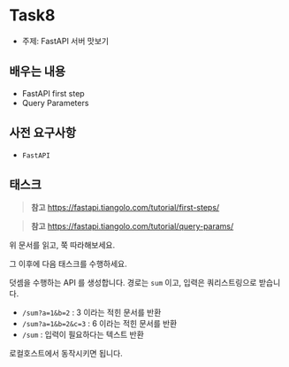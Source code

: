 # Task8

- 주제: FastAPI 서버 맛보기

## 배우는 내용

- FastAPI first step
- Query Parameters

## 사전 요구사항

- `FastAPI`

## 태스크

> **참고** https://fastapi.tiangolo.com/tutorial/first-steps/

> **참고** https://fastapi.tiangolo.com/tutorial/query-params/

위 문서를 읽고, 쭉 따라해보세요.

그 이후에 다음 태스크를 수행하세요.

덧셈을 수행하는 API 를 생성합니다.
경로는 `sum` 이고, 입력은 쿼리스트링으로 받습니다.

- `/sum?a=1&b=2` : 3 이라는 적힌 문서를 반환
- `/sum?a=1&b=2&c=3` : 6 이라는 적힌 문서를 반환
- `/sum` : 입력이 필요하다는 텍스트 반환

로컬호스트에서 동작시키면 됩니다.
